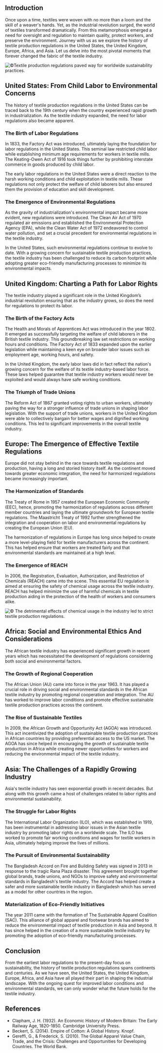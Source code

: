 ## Introduction

Once upon a time, textiles were woven with no more than a loom and the skill of a weaver's hands. Yet, as the industrial revolution surged, the world of textiles transformed dramatically. From this metamorphosis emerged a need for oversight and regulation to maintain quality, protect workers, and preserve the environment. Journey with us as we explore the history of textile production regulations in the United States, the United Kingdom, Europe, Africa, and Asia. Let us delve into the most pivotal moments that forever changed the fabric of the textile industry.

![©Textile production regulations paved way for worldwide sustainability practices.](https://iili.io/HST8gXp.png)

## United States: From Child Labor to Environmental Concerns

The history of textile production regulations in the United States can be traced back to the 19th century when the country experienced rapid growth in industrialization. As the textile industry expanded, the need for labor regulations also became apparent.

### The Birth of Labor Regulations

In 1833, the Factory Act was introduced, ultimately laying the foundation for labor regulations in the United States. This seminal law restricted child labor while establishing minimum age requirements for workers in textile mills. The Keating-Owen Act of 1916 took things further by prohibiting interstate commerce in goods produced by child labor.

The early labor regulations in the United States were a direct reaction to the harsh working conditions and child exploitation in textile mills. These regulations not only protect the welfare of child laborers but also ensured them the provision of education and skill development.

### The Emergence of Environmental Regulations

As the gravity of industrialization's environmental impact became more evident, new regulations were introduced. The Clean Air Act of 1970 regulated air emissions and established the Environmental Protection Agency (EPA), while the Clean Water Act of 1972 endeavored to control water pollution, and set a crucial precedent for environmental regulations in the textile industry.

In the United States, such environmental regulations continue to evolve to date. With a growing concern for sustainable textile production practices, the textile industry has been challenged to reduce its carbon footprint while adopting greater eco-friendly manufacturing processes to minimize its environmental impacts.

## United Kingdom: Charting a Path for Labor Rights

The textile industry played a significant role in the United Kingdom’s industrial revolution ensuring that as the industry grows, so does the need for regulations to protect its labor.

### The Birth of the Factory Acts

The Health and Morals of Apprentices Act was introduced in the year 1802. It emerged as successfully targeting the welfare of child laborers in the British textile industry. This groundbreaking law set restrictions on working hours and conditions. The Factory Act of 1833 expanded upon the earlier legislation while maintaining a keen eye on broader labor issues such as employment age, working hours, and safety.

In the United Kingdom, the early labor laws did in fact reflect the nation's growing concern for the welfare of its textile industry-based labor force. These laws helped guarantee that textile industry workers would never be exploited and would always have safe working conditions.

### The Triumph of Trade Unions

The Reform Act of 1867 granted voting rights to urban workers, ultimately paving the way for a stronger influence of trade unions in shaping labor legislation. With the support of trade unions, workers in the United Kingdom were able to collectively bargain for better wages and dignified working conditions. This led to significant improvements in the overall textile industry.

## Europe: The Emergence of Effective Textile Regulations

Europe did not stay behind in the race towards textile regulations and production, having a long and storied history itself. As the continent moved towards greater economic integration, the need for harmonized regulations became increasingly important.

### The Harmonization of Standards

The Treaty of Rome in 1957 created the European Economic Community (EEC), hence, promoting the harmonization of regulations across different member countries and laying the ultimate groundwork for European textile regulations. The Maastricht Treaty of 1992 further strengthened the integration and cooperation on labor and environmental regulations by creating the European Union (EU).

The harmonization of regulations in Europe has long since helped to create a more level-playing field for textile manufacturers across the continent. This has helped ensure that workers are treated fairly and that environmental standards are maintained at a high level.

### The Emergence of REACH

In 2006, the Registration, Evaluation, Authorization, and Restriction of Chemicals (REACH) came into the scene. This essential EU regulation is aimed at ensuring the safety of chemical usage across the textile industry. REACH has helped minimize the use of harmful chemicals in textile production aiding in the protection of the health of workers and consumers alike.

![© The detrimental effects of chemical usage in the industry led to strict textile production regulations.](https://iili.io/HSTZVIt.png)

## Africa: Social and Environmental Ethics And Considerations

The African textile industry has experienced significant growth in recent years which has necessitated the development of regulations considering both social and environmental factors.

### The Growth of Regional Cooperation

The African Union (AU) came into force in the year 1963. It has played a crucial role in driving social and environmental standards in the African textile industry by promoting regional cooperation and integration. The AU has worked to improve labor conditions and promote effective sustainable textile production practices across the continent.

### The Rise of Sustainable Textiles

In 2009, the African Growth and Opportunity Act (AGOA) was introduced. This act incentivized the adoption of sustainable textile production practices in African countries by providing preferential access to the US market. The AGOA has since helped in encouraging the growth of sustainable textile production in Africa while creating newer opportunities for workers and reducing the environmental impact of the textile industry.

## Asia: The Challenges of a Rapidly Growing Industry

Asia's textile industry has seen exponential growth in recent decades. But along with this growth came a host of challenges related to labor rights and environmental sustainability.

### The Struggle for Labor Rights

The International Labor Organization (ILO), which was established in 1919, has been instrumental in addressing labor issues in the Asian textile industry by promoting labor rights on a worldwide scale. The ILO has worked to promote fair working conditions and wages for textile workers in Asia, ultimately helping improve the lives of millions.

### The Pursuit of Environmental Sustainability

The Bangladesh Accord on Fire and Building Safety was signed in 2013 in response to the tragic Rana Plaza disaster. This agreement brought together global brands, trade unions, and NGOs to improve safety and environmental standards in Bangladesh's textile industry. The Accord has helped create a safer and more sustainable textile industry in Bangladesh which has served as a model for other countries in the region.

### Materialization of Eco-Friendly Initiatives

The year 2011 came with the formation of The Sustainable Apparel Coalition (SAC). This alliance of global apparel and footwear brands has aimed to reduce the environmental impact of textile production in Asia and beyond. It has since helped in the creation of a more sustainable textile industry by promoting the adoption of eco-friendly manufacturing processes.

## Conclusion

From the earliest labor regulations to the present-day focus on sustainability, the history of textile production regulations spans continents and centuries. As we have seen, the United States, the United Kingdom, Europe, Africa, and Asia have all played their part in shaping the industrial landscape. With the ongoing quest for improved labor conditions and environmental standards, we can only wonder what the future holds for the textile industry.

## References

-   Clapham, J. H. (1932). An Economic History of Modern Britain: The Early Railway Age, 1820-1850. Cambridge University Press.
-   Beckert, S. (2014). Empire of Cotton: A Global History. Knopf.
-   Gereffi, G., & Frederick, S. (2010). The Global Apparel Value Chain, Trade, and the Crisis: Challenges and Opportunities for Developing Countries. The World Bank.

